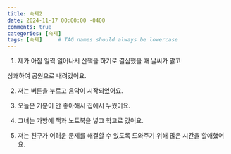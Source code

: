```yaml
---
title: 숙제2
date: 2024-11-17 00:00:00 -0400
comments: true
categories: [숙제]
tags: [숙제]     # TAG names should always be lowercase
---
```


1. 제가 아침 일찍 일어나서 산책을 하기로 결심했을 때 날씨가 맑고 

상쾌하여 공원으로 내려갔어요.

2. 저는 버튼을 누르고 음악이 시작되었어요.

3. 오늘은 기분이 안 좋아해서 집에서 누웠어요.

4. 그녀는 가방에 책과 노트북을 넣고 학교로 갔어요.

5. 저는 친구가 어려운 문제를 해결할 수 있도록 도와주기 위해 많은 시간을 할애했어요.

